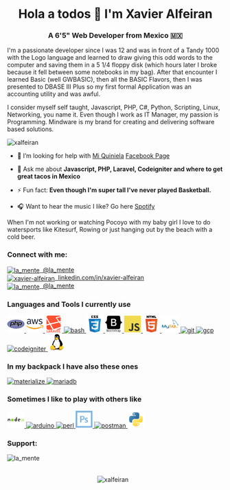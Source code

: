 <h1 align="center">Hola a todos 👋 I'm Xavier Alfeiran</h1>
<h3 align="center">A 6'5" Web Developer from Mexico 🇲🇽</h3>

I'm a passionate developer since I was 12 and was in front of a Tandy 1000 with the Logo language and learned to draw giving this odd words to the computer and saving them in a 5 1/4 floppy disk (which hours later I broke because it fell between some notebooks in my bag). After that encounter I learned Basic (well GWBASIC), then all the BASIC Flavors, then I was presented to DBASE III Plus so my first formal Application was an accounting utility and was awful.

I consider myself self taught, Javascript, PHP, C#, Python, Scripting, Linux, Networking, you name it. Even though I work as IT Manager, my passion is Programming. Mindware is my brand for creating and delivering software based solutions. 

<p align="left"> <img src="https://komarev.com/ghpvc/?username=xalfeiran&label=Profile%20views&color=0e75b6&style=flat" alt="xalfeiran" /> </p>


- 🤝 I’m looking for help with [Mi Quiniela](https://ww2.miquiniela.com.mx/app3) [Facebook Page](facebook.com/miquiniela.com.mx)

- 💬 Ask me about **Javascript, PHP, Laravel, Codeigniter and where to get great tacos in Mexico**

- ⚡ Fun fact: **Even though I'm super tall I've never played Basketball.**

- 🎧 Want to hear the music I like? Go here [Spotify](https://open.spotify.com/playlist/37i9dQZF1Etp4iqiCWUoHd?si=cbe407fd67bf4614)

When I'm not working or watching Pocoyo with my baby girl I love to do watersports like Kitesurf, Rowing or just hanging out by the beach with a cold beer. 

<h3 align="left">Connect with me:</h3>
<p align="left">
<a href="https://twitter.com/la_mente" target="blank"><img align="center" src="https://raw.githubusercontent.com/rahuldkjain/github-profile-readme-generator/master/src/images/icons/Social/twitter.svg" alt="la_mente" width="20" />&nbsp; @la_mente</a><br/>
<a href="https://linkedin.com/in/xavier-alfeiran" target="blank"><img align="center" src="https://raw.githubusercontent.com/rahuldkjain/github-profile-readme-generator/master/src/images/icons/Social/linked-in-alt.svg" alt="xavier-alfeiran" width="20" />&nbsp; linkedin.com/in/xavier-alfeiran</a><br/>
<a href="https://instagram.com/la_mente" target="blank"><img align="center" src="https://raw.githubusercontent.com/rahuldkjain/github-profile-readme-generator/master/src/images/icons/Social/instagram.svg" alt="la_mente" width="20" />&nbsp; @la_mente</a><br/>
</p>

<h3 align="left">Languages and Tools I currently use</h3>
<p align="left">
<a href="https://www.php.net" target="_blank"> <img src="https://raw.githubusercontent.com/devicons/devicon/master/icons/php/php-original.svg" alt="php" width="40" height="40"/>
<a href="https://aws.amazon.com" target="_blank"> <img src="https://raw.githubusercontent.com/devicons/devicon/master/icons/amazonwebservices/amazonwebservices-original-wordmark.svg" alt="aws" width="40" height="40"/> </a>
<a href="https://laravel.com/" target="_blank"> <img src="https://raw.githubusercontent.com/devicons/devicon/master/icons/laravel/laravel-plain-wordmark.svg" alt="laravel" width="40" height="40"/> </a>
<a href="https://www.gnu.org/software/bash/" target="_blank"> <img src="https://www.vectorlogo.zone/logos/gnu_bash/gnu_bash-icon.svg" alt="bash" width="40" height="40"/> </a>
<a href="https://www.w3schools.com/css/" target="_blank"> <img src="https://raw.githubusercontent.com/devicons/devicon/master/icons/css3/css3-original-wordmark.svg" alt="css3" width="40" height="40"/> </a>
<a href="https://getbootstrap.com" target="_blank"> <img src="https://raw.githubusercontent.com/devicons/devicon/master/icons/bootstrap/bootstrap-plain-wordmark.svg" alt="bootstrap" width="40" height="40"/> </a>
<a href="https://developer.mozilla.org/en-US/docs/Web/JavaScript" target="_blank"> <img src="https://raw.githubusercontent.com/devicons/devicon/master/icons/javascript/javascript-original.svg" alt="javascript" width="40" height="40"/> </a>
<a href="https://www.w3.org/html/" target="_blank"> <img src="https://raw.githubusercontent.com/devicons/devicon/master/icons/html5/html5-original-wordmark.svg" alt="html5" width="40" height="40"/> </a>
<a href="https://www.mysql.com/" target="_blank"> <img src="https://raw.githubusercontent.com/devicons/devicon/master/icons/mysql/mysql-original-wordmark.svg" alt="mysql" width="40" height="40"/> </a>
<a href="https://git-scm.com/" target="_blank"> <img src="https://www.vectorlogo.zone/logos/git-scm/git-scm-icon.svg" alt="git" width="40" height="40"/> </a>
<a href="https://cloud.google.com" target="_blank"> <img src="https://www.vectorlogo.zone/logos/google_cloud/google_cloud-icon.svg" alt="gcp" width="40" height="40"/> </a>
<a href="https://codeigniter.com" target="_blank"> <img src="https://cdn.worldvectorlogo.com/logos/codeigniter.svg" alt="codeigniter" width="40" height="40"/> </a>
<a href="https://www.linux.org/" target="_blank"> <img src="https://raw.githubusercontent.com/devicons/devicon/master/icons/linux/linux-original.svg" alt="linux" width="40" height="40"/> </a></p>
<h3 align="left">In my backpack I have also these ones</h3>
<a href="https://materializecss.com/" target="_blank"> <img src="https://raw.githubusercontent.com/prplx/svg-logos/5585531d45d294869c4eaab4d7cf2e9c167710a9/svg/materialize.svg" alt="materialize" width="40" height="40"/> </a>
<a href="https://mariadb.org/" target="_blank"> <img src="https://www.vectorlogo.zone/logos/mariadb/mariadb-icon.svg" alt="mariadb" width="40" height="40"/> </a>
<h3 align="left">Sometimes I like to play with others like</h3>
<p align="left"> <a href="https://nodejs.org" target="_blank"> <img src="https://raw.githubusercontent.com/devicons/devicon/master/icons/nodejs/nodejs-original-wordmark.svg" alt="nodejs" width="40" height="40"/> </a> <a href="https://www.arduino.cc/" target="_blank"> <img src="https://cdn.worldvectorlogo.com/logos/arduino-1.svg" alt="arduino" width="40" height="40"/> </a> <a href="https://www.perl.org/" target="_blank"> <img src="https://api.iconify.design/logos-perl.svg" alt="perl" width="40" height="40"/> </a> <a href="https://www.photoshop.com/en" target="_blank"> <img src="https://raw.githubusercontent.com/devicons/devicon/master/icons/photoshop/photoshop-line.svg" alt="photoshop" width="40" height="40"/> </a>  </a> <a href="https://postman.com" target="_blank"> <img src="https://www.vectorlogo.zone/logos/getpostman/getpostman-icon.svg" alt="postman" width="40" height="40"/> </a> <a href="https://www.python.org" target="_blank"> <img src="https://raw.githubusercontent.com/devicons/devicon/master/icons/python/python-original.svg" alt="python" width="40" height="40"/> </a> </p>

<h3 align="left">Support:</h3>
<p><a href="https://www.buymeacoffee.com/xalfeiran"> <img align="left" src="https://cdn.buymeacoffee.com/buttons/v2/default-yellow.png" height="50" width="210" alt="la_mente" /></a></p><br><br>

<p><img align="center" src="https://github-readme-stats.vercel.app/api/top-langs?username=xalfeiran&show_icons=true&locale=en&layout=compact" alt="xalfeiran" /></p>
